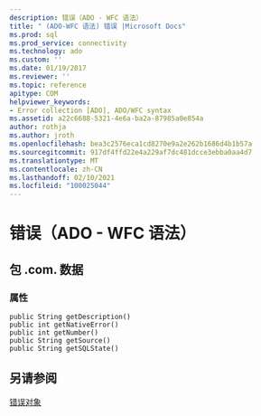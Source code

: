 ```yaml
---
description: 错误（ADO - WFC 语法）
title: " (ADO-WFC 语法) 错误 |Microsoft Docs"
ms.prod: sql
ms.prod_service: connectivity
ms.technology: ado
ms.custom: ''
ms.date: 01/19/2017
ms.reviewer: ''
ms.topic: reference
apitype: COM
helpviewer_keywords:
- Error collection [ADO], ADO/WFC syntax
ms.assetid: a22c6688-5321-4e6a-ba2a-87985a0e854a
author: rothja
ms.author: jroth
ms.openlocfilehash: bea3c2576eca1cd8270e9a2e262b1686d4b1b57a
ms.sourcegitcommit: 917df4ffd22e4a229af7dc481dcce3ebba0aa4d7
ms.translationtype: MT
ms.contentlocale: zh-CN
ms.lasthandoff: 02/10/2021
ms.locfileid: "100025044"
---
```

# <a name="error-ado---wfc-syntax"></a>错误（ADO - WFC 语法）
## <a name="package-commswfcdata"></a>包 .com. 数据  
  
### <a name="properties"></a>属性  
  
```  
public String getDescription()  
public int getNativeError()  
public int getNumber()  
public String getSource()  
public String getSQLState()  
```  
  
## <a name="see-also"></a>另请参阅  
 [错误对象](../../../ado/reference/ado-api/error-object.md)
